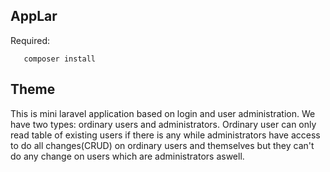## AppLar

Required:
    
       composer install
       
## Theme

This is mini laravel application based on login and user administration. We have two types: ordinary users and administrators.
Ordinary user can only read table of existing users if there is any while administrators  have access to do all changes(CRUD) on ordinary users and themselves but they can't do any change on users which are administrators aswell.
